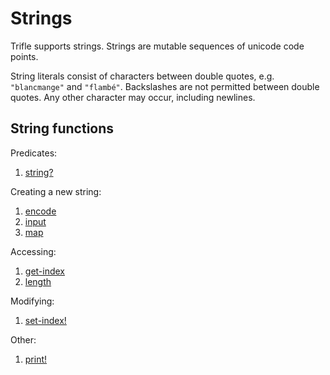 # Strings

Trifle supports strings. Strings are mutable sequences of unicode code
points.

String literals consist of characters between double quotes,
e.g. `"blancmange"` and `"flambé"`. Backslashes are not permitted
between double quotes. Any other character may occur, including
newlines.

## String functions

Predicates:

1. [string?](Strings-StringPredicate.md)

Creating a new string:

1. [encode](Strings-Encode.md)
2. [input](Strings-Input.md)
3. [map](Sequences-Map.md)

Accessing:

1. [get-index](Sequences-GetIndex.md)
2. [length](Sequences-Length.md)

Modifying:

1. [set-index!](Sequences-SetIndex.md)

Other:

1. [print!](Strings-Print.md)
